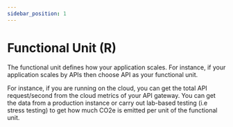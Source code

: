 ```yaml
---
sidebar_position: 1
---
```


# Functional Unit (R)

The functional unit defines how your application scales. For instance, if your application scales by APIs then choose API as your functional unit.

For instance, if you are running on the cloud, you can get the total API request/second from the cloud metrics of your API gateway. You can get the data from a production instance or carry out lab-based testing (i.e stress testing) to get how much CO2e is emitted per unit of the functional unit.

